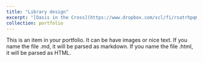 ```yaml
---
title: "Library design"
excerpt: "[Oasis in the Cross](https://www.dropbox.com/scl/fi/rsatrhpq6iop25bakpui0/profile.pdf?rlkey=ao40yo6c9hqzhkk9nxle7bt2k&st=j144vbl2&dl=0) <br/><img src='/images/500x300.png'>"
collection: portfolio
---
```


This is an item in your portfolio. It can be have images or nice text. If you name the file .md, it will be parsed as markdown. If you name the file .html, it will be parsed as HTML. 
